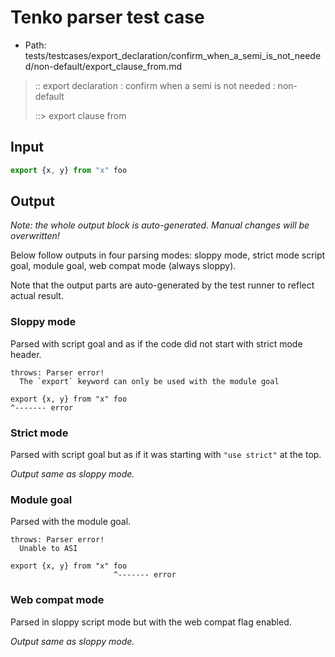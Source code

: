 # Tenko parser test case

- Path: tests/testcases/export_declaration/confirm_when_a_semi_is_not_needed/non-default/export_clause_from.md

> :: export declaration : confirm when a semi is not needed : non-default
>
> ::> export clause from

## Input

`````js
export {x, y} from "x" foo
`````

## Output

_Note: the whole output block is auto-generated. Manual changes will be overwritten!_

Below follow outputs in four parsing modes: sloppy mode, strict mode script goal, module goal, web compat mode (always sloppy).

Note that the output parts are auto-generated by the test runner to reflect actual result.

### Sloppy mode

Parsed with script goal and as if the code did not start with strict mode header.

`````
throws: Parser error!
  The `export` keyword can only be used with the module goal

export {x, y} from "x" foo
^------- error
`````

### Strict mode

Parsed with script goal but as if it was starting with `"use strict"` at the top.

_Output same as sloppy mode._

### Module goal

Parsed with the module goal.

`````
throws: Parser error!
  Unable to ASI

export {x, y} from "x" foo
                       ^------- error
`````


### Web compat mode

Parsed in sloppy script mode but with the web compat flag enabled.

_Output same as sloppy mode._
